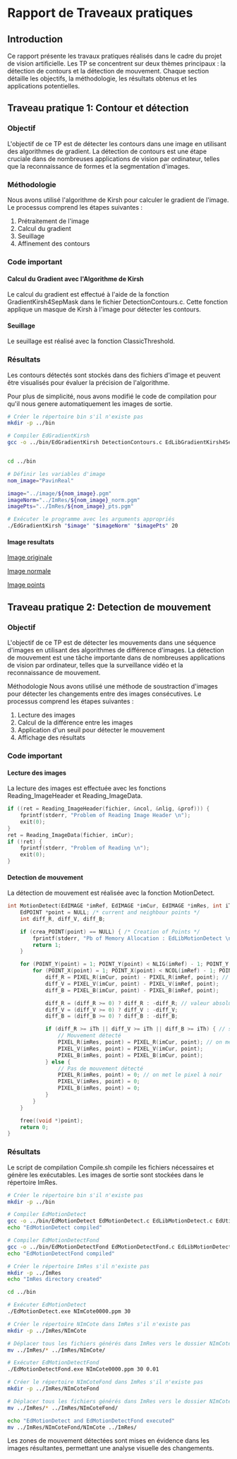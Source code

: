 # Rapport de Traveaux pratiques

## Introduction

Ce rapport présente les travaux pratiques réalisés dans le cadre du projet de vision artificielle. Les TP se concentrent sur deux thèmes principaux : la détection de contours et la détection de mouvement. Chaque section détaille les objectifs, la méthodologie, les résultats obtenus et les applications potentielles.

## Traveau pratique 1: Contour et détection

### Objectif

L'objectif de ce TP est de détecter les contours dans une image en utilisant des algorithmes de gradient. La détection de contours est une étape cruciale dans de nombreuses applications de vision par ordinateur, telles que la reconnaissance de formes et la segmentation d'images.

### Méthodologie

Nous avons utilisé l'algorithme de Kirsh pour calculer le gradient de l'image. Le processus comprend les étapes suivantes :

1. Prétraitement de l'image
2. Calcul du gradient
3. Seuillage
4. Affinement des contours

### Code important

#### Calcul du Gradient avec l'Algorithme de Kirsh

Le calcul du gradient est effectué à l'aide de la fonction GradientKirsh4SepMask dans le fichier DetectionContours.c. Cette fonction applique un masque de Kirsh à l'image pour détecter les contours.

#### Seuillage

Le seuillage est réalisé avec la fonction ClassicThreshold.

### Résultats

Les contours détectés sont stockés dans des fichiers d'image et peuvent être visualisés pour évaluer la précision de l'algorithme.

Pour plus de simplicité, nous avons modifié le code de compilation pour qu'il nous genere automatiquement les images de sortie.

```bash
# Créer le répertoire bin s'il n'existe pas
mkdir -p ../bin

# Compiler EdGradientKirsh
gcc -o ../bin/EdGradientKirsh DetectionContours.c EdLibGradientKirsh4SepMasks.c EdLibThinning.c EdLibEdgeUtilities.c EdUtilities.c EdLibThreshold.c


cd ../bin

# Définir les variables d'image
nom_image="PavinReal"

image="../image/${nom_image}.pgm"
imageNorm="../ImRes/${nom_image}_norm.pgm"
imagePts="../ImRes/${nom_image}_pts.pgm"

# Exécuter le programme avec les arguments appropriés
./EdGradientKirsh "$image" "$imageNorm" "$imagePts" 20
```

#### Image resultats

[Image originale](./Tp/EFREI_IRV_VAAS/TPContour/NewAdonner_GradKThrThi_Sep/Image/Bureau.pgm)

[Image normale](./Tp/EFREI_IRV_VAAS/TPContour/NewAdonner_GradKThrThi_Sep/ImRes/Bureau_norm.pgm)

[Image points](./Tp/EFREI_IRV_VAAS/TPContour/NewAdonner_GradKThrThi_Sep/ImRes/Bureau_pts.pgm)

## Traveau pratique 2: Detection de mouvement

### Objectif

L'objectif de ce TP est de détecter les mouvements dans une séquence d'images en utilisant des algorithmes de différence d'images. La détection de mouvement est une tâche importante dans de nombreuses applications de vision par ordinateur, telles que la surveillance vidéo et la reconnaissance de mouvement.

Méthodologie
Nous avons utilisé une méthode de soustraction d'images pour détecter les changements entre des images consécutives. Le processus comprend les étapes suivantes :

1. Lecture des images
2. Calcul de la différence entre les images
3. Application d'un seuil pour détecter le mouvement
4. Affichage des résultats

### Code important

#### Lecture des images

La lecture des images est effectuée avec les fonctions Reading_ImageHeader et Reading_ImageData.

```c
if ((ret = Reading_ImageHeader(fichier, &ncol, &nlig, &prof))) {
    fprintf(stderr, "Problem of Reading Image Header \n");
    exit(0);
}
ret = Reading_ImageData(fichier, imCur);
if (!ret) {
    fprintf(stderr, "Problem of Reading \n");
    exit(0);
}
```

#### Detection de mouvement

La détection de mouvement est réalisée avec la fonction MotionDetect.

```c
int MotionDetect(EdIMAGE *imRef, EdIMAGE *imCur, EdIMAGE *imRes, int iTh) {
    EdPOINT *point = NULL; /* current and neighbour points */
    int diff_R, diff_V, diff_B;

    if (crea_POINT(point) == NULL) { /* Creation of Points */
        fprintf(stderr, "Pb of Memory Allocation : EdLibMotionDetect \n");
        return 1;
    }

    for (POINT_Y(point) = 1; POINT_Y(point) < NLIG(imRef) - 1; POINT_Y(point)++) {
        for (POINT_X(point) = 1; POINT_X(point) < NCOL(imRef) - 1; POINT_X(point)++) {
            diff_R = PIXEL_R(imCur, point) - PIXEL_R(imRef, point); // différence entre l'image de référence et l'image courante
            diff_V = PIXEL_V(imCur, point) - PIXEL_V(imRef, point);
            diff_B = PIXEL_B(imCur, point) - PIXEL_B(imRef, point);

            diff_R = (diff_R >= 0) ? diff_R : -diff_R; // valeur absolue
            diff_V = (diff_V >= 0) ? diff_V : -diff_V;
            diff_B = (diff_B >= 0) ? diff_B : -diff_B;

            if (diff_R >= iTh || diff_V >= iTh || diff_B >= iTh) { // si la différence est supérieure au seuil
                // Mouvement détecté
                PIXEL_R(imRes, point) = PIXEL_R(imCur, point); // on met le pixel de l'image courante dans l'image résultante
                PIXEL_V(imRes, point) = PIXEL_V(imCur, point);
                PIXEL_B(imRes, point) = PIXEL_B(imCur, point);
            } else {
                // Pas de mouvement détecté
                PIXEL_R(imRes, point) = 0; // on met le pixel à noir
                PIXEL_V(imRes, point) = 0;
                PIXEL_B(imRes, point) = 0;
            }
        }
    }

    free((void *)point);
    return 0;
}
```

### Résultats

Le script de compilation Compile.sh compile les fichiers nécessaires et génère les exécutables. Les images de sortie sont stockées dans le répertoire ImRes.

```bash
# Créer le répertoire bin s'il n'existe pas
mkdir -p ../bin

# Compiler EdMotionDetect
gcc -o ../bin/EdMotionDetect EdMotionDetect.c EdLibMotionDetect.c EdUtilities.c
echo "EdMotionDetect compiled"

# Compiler EdMotionDetectFond
gcc -o ../bin/EdMotionDetectFond EdMotionDetectFond.c EdLibMotionDetectFond.c EdUtilities.c
echo "EdMotionDetectFond compiled"

# Créer le répertoire ImRes s'il n'existe pas
mkdir -p ../ImRes
echo "ImRes directory created"

cd ../bin

# Exécuter EdMotionDetect
./EdMotionDetect.exe NImCote0000.ppm 30

# Créer le répertoire NImCote dans ImRes s'il n'existe pas
mkdir -p ../ImRes/NImCote

# Déplacer tous les fichiers générés dans ImRes vers le dossier NImCote
mv ../ImRes/* ../ImRes/NImCote/

# Exécuter EdMotionDetectFond
./EdMotionDetectFond.exe NImCote0000.ppm 30 0.01

# Créer le répertoire NImCoteFond dans ImRes s'il n'existe pas
mkdir -p ../ImRes/NImCoteFond

# Déplacer tous les fichiers générés dans ImRes vers le dossier NImCoteFond
mv ../ImRes/* ../ImRes/NImCoteFond/

echo "EdMotionDetect and EdMotionDetectFond executed"
mv ../ImRes/NImCoteFond/NImCote ../ImRes/
```

Les zones de mouvement détectées sont mises en évidence dans les images résultantes, permettant une analyse visuelle des changements.
